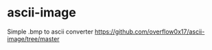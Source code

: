 # ascii-image
Simple .bmp to ascii converter
https://github.com/overflow0x17/ascii-image/tree/master
